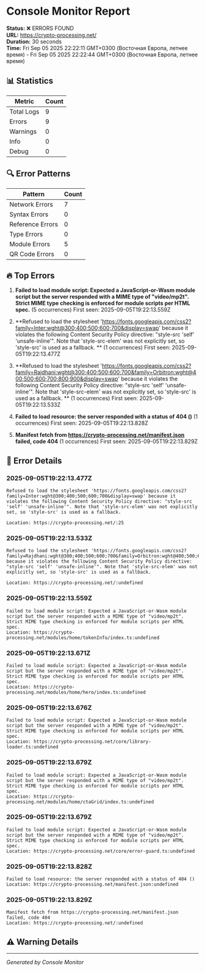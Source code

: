 # Console Monitor Report

**Status:** ❌ ERRORS FOUND  
**URL:** https://crypto-processing.net/  
**Duration:** 30 seconds  
**Time:** Fri Sep 05 2025 22:22:11 GMT+0300 (Восточная Европа, летнее время) - Fri Sep 05 2025 22:22:44 GMT+0300 (Восточная Европа, летнее время)

## 📊 Statistics

| Metric | Count |
|--------|-------|
| Total Logs | 9 |
| Errors | 9 |
| Warnings | 0 |
| Info | 0 |
| Debug | 0 |

## 🔍 Error Patterns

| Pattern | Count |
|---------|-------|
| Network Errors | 7 |
| Syntax Errors | 0 |
| Reference Errors | 0 |
| Type Errors | 0 |
| Module Errors | 5 |
| QR Code Errors | 0 |

## 🔥 Top Errors

1. **Failed to load module script: Expected a JavaScript-or-Wasm module script but the server responded with a MIME type of "video/mp2t". Strict MIME type checking is enforced for module scripts per HTML spec.** (5 occurrences)
   First seen: 2025-09-05T19:22:13.559Z

2. **Refused to load the stylesheet 'https://fonts.googleapis.com/css2?family=Inter:wght@300;400;500;600;700&display=swap' because it violates the following Content Security Policy directive: "style-src 'self' 'unsafe-inline'". Note that 'style-src-elem' was not explicitly set, so 'style-src' is used as a fallback.
** (1 occurrences)
   First seen: 2025-09-05T19:22:13.477Z

3. **Refused to load the stylesheet 'https://fonts.googleapis.com/css2?family=Rajdhani:wght@300;400;500;600;700&family=Orbitron:wght@400;500;600;700;800;900&display=swap' because it violates the following Content Security Policy directive: "style-src 'self' 'unsafe-inline'". Note that 'style-src-elem' was not explicitly set, so 'style-src' is used as a fallback.
** (1 occurrences)
   First seen: 2025-09-05T19:22:13.533Z

4. **Failed to load resource: the server responded with a status of 404 ()** (1 occurrences)
   First seen: 2025-09-05T19:22:13.828Z

5. **Manifest fetch from https://crypto-processing.net/manifest.json failed, code 404** (1 occurrences)
   First seen: 2025-09-05T19:22:13.829Z

## 📝 Error Details

### 2025-09-05T19:22:13.477Z
```
Refused to load the stylesheet 'https://fonts.googleapis.com/css2?family=Inter:wght@300;400;500;600;700&display=swap' because it violates the following Content Security Policy directive: "style-src 'self' 'unsafe-inline'". Note that 'style-src-elem' was not explicitly set, so 'style-src' is used as a fallback.

Location: https://crypto-processing.net/:25
```

### 2025-09-05T19:22:13.533Z
```
Refused to load the stylesheet 'https://fonts.googleapis.com/css2?family=Rajdhani:wght@300;400;500;600;700&family=Orbitron:wght@400;500;600;700;800;900&display=swap' because it violates the following Content Security Policy directive: "style-src 'self' 'unsafe-inline'". Note that 'style-src-elem' was not explicitly set, so 'style-src' is used as a fallback.

Location: https://crypto-processing.net/:undefined
```

### 2025-09-05T19:22:13.559Z
```
Failed to load module script: Expected a JavaScript-or-Wasm module script but the server responded with a MIME type of "video/mp2t". Strict MIME type checking is enforced for module scripts per HTML spec.
Location: https://crypto-processing.net/modules/home/tokenInfo/index.ts:undefined
```

### 2025-09-05T19:22:13.671Z
```
Failed to load module script: Expected a JavaScript-or-Wasm module script but the server responded with a MIME type of "video/mp2t". Strict MIME type checking is enforced for module scripts per HTML spec.
Location: https://crypto-processing.net/modules/home/hero/index.ts:undefined
```

### 2025-09-05T19:22:13.676Z
```
Failed to load module script: Expected a JavaScript-or-Wasm module script but the server responded with a MIME type of "video/mp2t". Strict MIME type checking is enforced for module scripts per HTML spec.
Location: https://crypto-processing.net/core/library-loader.ts:undefined
```

### 2025-09-05T19:22:13.679Z
```
Failed to load module script: Expected a JavaScript-or-Wasm module script but the server responded with a MIME type of "video/mp2t". Strict MIME type checking is enforced for module scripts per HTML spec.
Location: https://crypto-processing.net/modules/home/ctaGrid/index.ts:undefined
```

### 2025-09-05T19:22:13.679Z
```
Failed to load module script: Expected a JavaScript-or-Wasm module script but the server responded with a MIME type of "video/mp2t". Strict MIME type checking is enforced for module scripts per HTML spec.
Location: https://crypto-processing.net/core/error-guard.ts:undefined
```

### 2025-09-05T19:22:13.828Z
```
Failed to load resource: the server responded with a status of 404 ()
Location: https://crypto-processing.net/manifest.json:undefined
```

### 2025-09-05T19:22:13.829Z
```
Manifest fetch from https://crypto-processing.net/manifest.json failed, code 404
Location: https://crypto-processing.net/:undefined
```

## ⚠️ Warning Details



---
*Generated by Console Monitor*